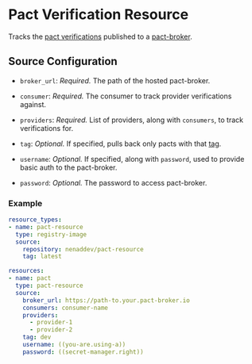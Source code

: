 # Pact Verification Resource

Tracks the [pact verifications](https://docs.pact.io/getting_started/verifying_pacts) published to a [pact-broker](https://docs.pact.io/pact_broker). 


## Source Configuration

* `broker_url`: *Required.* The path of the hosted pact-broker.

* `consumer`: *Required.* The consumer to track provider verifications against.

* `providers`: *Required.* List of providers, along with `consumers`, to track verifications for.

* `tag`: *Optional.* If specified, pulls back only pacts with that [tag](https://docs.pact.io/pact_broker/advanced_topics/using_tags).

* `username`: *Optional.* If specified, along with `password`, used to provide basic auth to the pact-broker.

* `password`: *Optional.* The password to access pact-broker.

### Example

``` yaml
resource_types:
- name: pact-resource
  type: registry-image
  source:
    repository: nenaddev/pact-resource
    tag: latest

resources:
- name: pact
  type: pact-resource
  source:
    broker_url: https://path-to.your.pact-broker.io
    consumers: consumer-name
    providers:
      - provider-1
      - provider-2
    tag: dev
    username: ((you-are.using-a))
    password: ((secret-manager.right))
```
